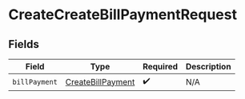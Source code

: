 # CreateCreateBillPaymentRequest


## Fields

| Field                                                         | Type                                                          | Required                                                      | Description                                                   |
| ------------------------------------------------------------- | ------------------------------------------------------------- | ------------------------------------------------------------- | ------------------------------------------------------------- |
| `billPayment`                                                 | [CreateBillPayment](../../models/shared/createbillpayment.md) | :heavy_check_mark:                                            | N/A                                                           |